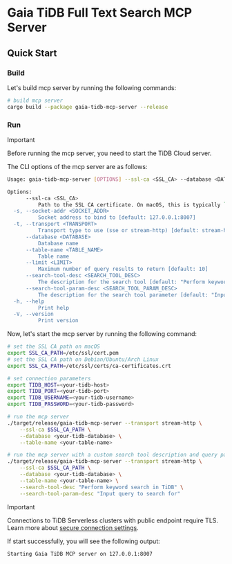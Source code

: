 # Gaia TiDB Full Text Search MCP Server

## Quick Start

### Build

Let's build mcp server by running the following commands:

```bash
# build mcp server
cargo build --package gaia-tidb-mcp-server --release

```

### Run

> [!IMPORTANT]
>
> Before running the mcp server, you need to start the TiDB Cloud server.

The CLI options of the mcp server are as follows:

```bash
Usage: gaia-tidb-mcp-server [OPTIONS] --ssl-ca <SSL_CA> --database <DATABASE> --table-name <TABLE_NAME>

Options:
      --ssl-ca <SSL_CA>
          Path to the SSL CA certificate. On macOS, this is typically `/etc/ssl/cert.pem`. On Debian/Ubuntu/Arch Linux, it's typically `/etc/ssl/certs/ca-certificates.crt`
  -s, --socket-addr <SOCKET_ADDR>
          Socket address to bind to [default: 127.0.0.1:8007]
  -t, --transport <TRANSPORT>
          Transport type to use (sse or stream-http) [default: stream-http] [possible values: sse, stream-http]
      --database <DATABASE>
          Database name
      --table-name <TABLE_NAME>
          Table name
      --limit <LIMIT>
          Maximum number of query results to return [default: 10]
      --search-tool-desc <SEARCH_TOOL_DESC>
          The description for the search tool [default: "Perform keyword search in TiDB"]
      --search-tool-param-desc <SEARCH_TOOL_PARAM_DESC>
          The description for the search tool parameter [default: "Input query to search for"]
  -h, --help
          Print help
  -V, --version
          Print version
```

Now, let's start the mcp server by running the following command:

```bash
# set the SSL CA path on macOS
export SSL_CA_PATH=/etc/ssl/cert.pem
# set the SSL CA path on Debian/Ubuntu/Arch Linux
export SSL_CA_PATH=/etc/ssl/certs/ca-certificates.crt

# set connection parameters
export TIDB_HOST=<your-tidb-host>
export TIDB_PORT=<your-tidb-port>
export TIDB_USERNAME=<your-tidb-username>
export TIDB_PASSWORD=<your-tidb-password>

# run the mcp server
./target/release/gaia-tidb-mcp-server --transport stream-http \
    --ssl-ca $SSL_CA_PATH \
    --database <your-tidb-database> \
    --table-name <your-table-name>

# run the mcp server with a custom search tool description and query parameter description
./target/release/gaia-tidb-mcp-server --transport stream-http \
    --ssl-ca $SSL_CA_PATH \
    --database <your-tidb-database> \
    --table-name <your-table-name> \
    --search-tool-desc "Perform keyword search in TiDB" \
    --search-tool-param-desc "Input query to search for"
```

> [!IMPORTANT]
> Connections to TiDB Serverless clusters with public endpoint require TLS. Learn more about [secure connection settings](https://docs.pingcap.com/tidbcloud/secure-connections-to-serverless-clusters/).

If start successfully, you will see the following output:

```bash
Starting Gaia TiDB MCP server on 127.0.0.1:8007
```
